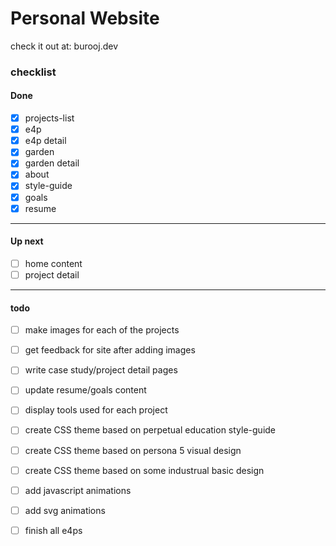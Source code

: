 
# Personal Website

check it out at: burooj.dev


### checklist

#### Done
* [x] projects-list
* [x] e4p
* [x] e4p detail
* [x] garden
* [x] garden detail
* [x] about
* [x] style-guide
* [x] goals
* [x] resume

<hr>

#### Up next
* [ ] home content
* [ ] project detail

<hr>

#### todo
* [ ] make images for each of the projects
* [ ] get feedback for site after adding images 
* [ ] write case study/project detail pages
* [ ] update resume/goals content
* [ ] display tools used for each project
* [ ] create CSS theme based on perpetual education style-guide
* [ ] create CSS theme based on persona 5 visual design
* [ ] create CSS theme based on some industrual basic design
* [ ] add javascript animations
* [ ] add svg animations
* [ ] finish all e4ps



